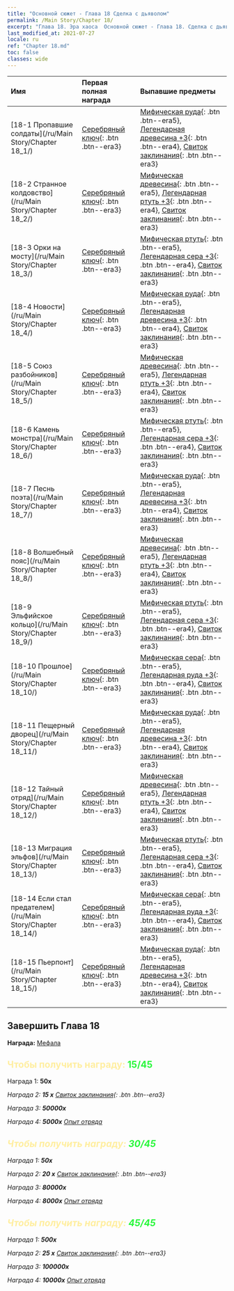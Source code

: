 ```yaml
---
title: "Основной сюжет - Глава 18 Сделка с дьяволом"
permalink: /Main Story/Chapter 18/
excerpt: "Глава 18. Эра хаоса  Основной сюжет - Глава 18. Сделка с дьяволом"
last_modified_at: 2021-07-27
locale: ru
ref: "Chapter 18.md"
toc: false
classes: wide
---
```


  | Имя |  Первая полная награда | Выпавшие предметы |
  |:------------|:------------|:------------| 
  | [18-1 Пропавшие солдаты](/ru/Main Story/Chapter 18_1/) | [Серебряный ключ](/ItemsRU/con_693/){: .btn .btn--era3} | [Мифическая руда](/ItemsRU/mat_61/){: .btn .btn--era5}, [Легендарная древесина +3](/ItemsRU/mat_55/){: .btn .btn--era4}, [Свиток заклинания](/ItemsRU/con_694/){: .btn .btn--era3} |
  | [18-2 Странное колдовство](/ru/Main Story/Chapter 18_2/) | [Серебряный ключ](/ItemsRU/con_693/){: .btn .btn--era3} | [Мифическая древесина](/ItemsRU/mat_62/){: .btn .btn--era5}, [Легендарная ртуть +3](/ItemsRU/mat_56/){: .btn .btn--era4}, [Свиток заклинания](/ItemsRU/con_694/){: .btn .btn--era3} |
  | [18-3 Орки на мосту](/ru/Main Story/Chapter 18_3/) | [Серебряный ключ](/ItemsRU/con_693/){: .btn .btn--era3} | [Мифическая ртуть](/ItemsRU/mat_63/){: .btn .btn--era5}, [Легендарная сера +3](/ItemsRU/mat_57/){: .btn .btn--era4}, [Свиток заклинания](/ItemsRU/con_694/){: .btn .btn--era3} |
  | [18-4 Новости](/ru/Main Story/Chapter 18_4/) | [Серебряный ключ](/ItemsRU/con_693/){: .btn .btn--era3} | [Мифическая руда](/ItemsRU/mat_61/){: .btn .btn--era5}, [Легендарная древесина +3](/ItemsRU/mat_55/){: .btn .btn--era4}, [Свиток заклинания](/ItemsRU/con_694/){: .btn .btn--era3} |
  | [18-5 Союз разбойников](/ru/Main Story/Chapter 18_5/) | [Серебряный ключ](/ItemsRU/con_693/){: .btn .btn--era3} | [Мифическая древесина](/ItemsRU/mat_62/){: .btn .btn--era5}, [Легендарная ртуть +3](/ItemsRU/mat_56/){: .btn .btn--era4}, [Свиток заклинания](/ItemsRU/con_694/){: .btn .btn--era3} |
  | [18-6 Камень монстра](/ru/Main Story/Chapter 18_6/) | [Серебряный ключ](/ItemsRU/con_693/){: .btn .btn--era3} | [Мифическая ртуть](/ItemsRU/mat_63/){: .btn .btn--era5}, [Легендарная сера +3](/ItemsRU/mat_57/){: .btn .btn--era4}, [Свиток заклинания](/ItemsRU/con_694/){: .btn .btn--era3} |
  | [18-7 Песнь поэта](/ru/Main Story/Chapter 18_7/) | [Серебряный ключ](/ItemsRU/con_693/){: .btn .btn--era3} | [Мифическая руда](/ItemsRU/mat_61/){: .btn .btn--era5}, [Легендарная древесина +3](/ItemsRU/mat_55/){: .btn .btn--era4}, [Свиток заклинания](/ItemsRU/con_694/){: .btn .btn--era3} |
  | [18-8 Волшебный пояс](/ru/Main Story/Chapter 18_8/) | [Серебряный ключ](/ItemsRU/con_693/){: .btn .btn--era3} | [Мифическая древесина](/ItemsRU/mat_62/){: .btn .btn--era5}, [Легендарная ртуть +3](/ItemsRU/mat_56/){: .btn .btn--era4}, [Свиток заклинания](/ItemsRU/con_694/){: .btn .btn--era3} |
  | [18-9 Эльфийское кольцо](/ru/Main Story/Chapter 18_9/) | [Серебряный ключ](/ItemsRU/con_693/){: .btn .btn--era3} | [Мифическая ртуть](/ItemsRU/mat_63/){: .btn .btn--era5}, [Легендарная сера +3](/ItemsRU/mat_57/){: .btn .btn--era4}, [Свиток заклинания](/ItemsRU/con_694/){: .btn .btn--era3} |
  | [18-10 Прошлое](/ru/Main Story/Chapter 18_10/) | [Серебряный ключ](/ItemsRU/con_693/){: .btn .btn--era3} | [Мифическая сера](/ItemsRU/mat_64/){: .btn .btn--era5}, [Легендарная руда +3](/ItemsRU/mat_54/){: .btn .btn--era4}, [Свиток заклинания](/ItemsRU/con_694/){: .btn .btn--era3} |
  | [18-11 Пещерный дворец](/ru/Main Story/Chapter 18_11/) | [Серебряный ключ](/ItemsRU/con_693/){: .btn .btn--era3} | [Мифическая руда](/ItemsRU/mat_61/){: .btn .btn--era5}, [Легендарная древесина +3](/ItemsRU/mat_55/){: .btn .btn--era4}, [Свиток заклинания](/ItemsRU/con_694/){: .btn .btn--era3} |
  | [18-12 Тайный отряд](/ru/Main Story/Chapter 18_12/) | [Серебряный ключ](/ItemsRU/con_693/){: .btn .btn--era3} | [Мифическая древесина](/ItemsRU/mat_62/){: .btn .btn--era5}, [Легендарная ртуть +3](/ItemsRU/mat_56/){: .btn .btn--era4}, [Свиток заклинания](/ItemsRU/con_694/){: .btn .btn--era3} |
  | [18-13 Миграция эльфов](/ru/Main Story/Chapter 18_13/) | [Серебряный ключ](/ItemsRU/con_693/){: .btn .btn--era3} | [Мифическая ртуть](/ItemsRU/mat_63/){: .btn .btn--era5}, [Легендарная сера +3](/ItemsRU/mat_57/){: .btn .btn--era4}, [Свиток заклинания](/ItemsRU/con_694/){: .btn .btn--era3} |
  | [18-14 Если стал предателем](/ru/Main Story/Chapter 18_14/) | [Серебряный ключ](/ItemsRU/con_693/){: .btn .btn--era3} | [Мифическая сера](/ItemsRU/mat_64/){: .btn .btn--era5}, [Легендарная руда +3](/ItemsRU/mat_54/){: .btn .btn--era4}, [Свиток заклинания](/ItemsRU/con_694/){: .btn .btn--era3} |
  | [18-15 Пьерпонт](/ru/Main Story/Chapter 18_15/) | [Серебряный ключ](/ItemsRU/con_693/){: .btn .btn--era3} | [Мифическая руда](/ItemsRU/mat_61/){: .btn .btn--era5}, [Легендарная древесина +3](/ItemsRU/mat_55/){: .btn .btn--era4}, [Свиток заклинания](/ItemsRU/con_694/){: .btn .btn--era3} |


## Завершить Глава 18

 **Награда:** [Мефала](/ru/heroes/Mephala/)



## <span style="color: #ffeea0">Чтобы получить награду: </span><span style="color: #27f73a">15/45</span>

 Награда 1:  **50x** <i class="fas fa-gem"/>

 Награда 2: **15 x** [Свиток заклинания](/ItemsRU/con_694/){: .btn .btn--era3}

 Награда 3:  **50000x** <i class="fas fa-coins"/>

 Награда 4:  **5000x** [Опыт отряда](/ItemsRU/con_902/)



## <span style="color: #ffeea0">Чтобы получить награду: </span><span style="color: #27f73a">30/45</span>

 Награда 1:  **50x** <i class="fas fa-gem"/>

 Награда 2: **20 x** [Свиток заклинания](/ItemsRU/con_694/){: .btn .btn--era3}

 Награда 3:  **80000x** <i class="fas fa-coins"/>

 Награда 4:  **8000x** [Опыт отряда](/ItemsRU/con_902/)



## <span style="color: #ffeea0">Чтобы получить награду: </span><span style="color: #27f73a">45/45</span>

 Награда 1:  **500x** <i class="fas fa-gem"/>

 Награда 2: **25 x** [Свиток заклинания](/ItemsRU/con_694/){: .btn .btn--era3}

 Награда 3:  **100000x** <i class="fas fa-coins"/>

 Награда 4:  **10000x** [Опыт отряда](/ItemsRU/con_902/)

